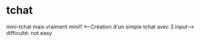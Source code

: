 # tchat
mini-tchat mais vraiment mini!!
<--Création d'un simple tchat avec 3 input-->
difficulté: not easy

